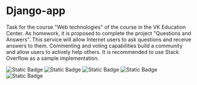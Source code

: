 # Django-app
Task for the course "Web technologies" of the course in the VK Education Center.
As homework, it is proposed to complete the project "Questions and Answers". This service will allow Internet users to ask questions and receive answers to them. Commenting and voting capabilities build a community and allow users to actively help others. It is recommended to use Stack Overflow as a sample implementation.


![Static Badge](https://img.shields.io/badge/Python-3.10.12-green)
![Static Badge](https://img.shields.io/badge/Pillow-9.0.1-green)
![Static Badge](https://img.shields.io/badge/Django-4.2.1-green)
![Static Badge](https://img.shields.io/badge/Cent-4.1.0-green)
![Static Badge](https://img.shields.io/badge/Gunicorn-20.1.0-green)